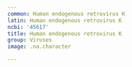 ```yaml
---
common: Human endogenous retrovirus K
latin: Human endogenous retrovirus K
ncbi: '45617'
title: Human endogenous retrovirus K
group: Viruses
image: .na.character

---
```

